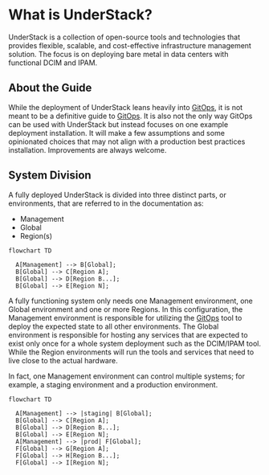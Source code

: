 # What is UnderStack?

UnderStack is a collection of open-source tools and technologies that provides
flexible, scalable, and cost-effective infrastructure management solution. The
focus is on deploying bare metal in data centers with functional DCIM and IPAM.

## About the Guide

While the deployment of UnderStack leans heavily into [GitOps][gitops], it is not meant to
be a definitive guide to [GitOps][gitops]. It is also not the only way GitOps can be used
with UnderStack but instead focuses on one example deployment installation.
It will make a few assumptions and some opinionated choices that may not align
with a production best practices installation. Improvements are always welcome.

## System Division

A fully deployed UnderStack is divided into three distinct parts, or environments,
that are referred to in the documentation as:

- Management
- Global
- Region(s)

```mermaid
flowchart TD

  A[Management] --> B[Global];
  B[Global] --> C[Region A];
  B[Global] --> D[Region B...];
  B[Global] --> E[Region N];
```

A fully functioning system only needs one Management environment, one Global
environment and one or more Regions. In this configuration, the Management
environment is responsible for utilizing the [GitOps][gitops] tool to deploy
the expected state to all other environments. The Global environment is
responsible for hosting any services that are expected to exist only once
for a whole system deployment such as the DCIM/IPAM tool. While the Region
environments will run the tools and services that need to live close to the
actual hardware.

In fact, one Management environment can control multiple systems; for example,
a staging environment and a production environment.

```mermaid
flowchart TD

  A[Management] --> |staging| B[Global];
  B[Global] --> C[Region A];
  B[Global] --> D[Region B...];
  B[Global] --> E[Region N];
  A[Management] --> |prod| F[Global];
  F[Global] --> G[Region A];
  F[Global] --> H[Region B...];
  F[Global] --> I[Region N];
```

[gitops]: <https://about.gitlab.com/topics/gitops/>
